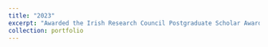 ```yaml
---
title: "2023"
excerpt: "Awarded the Irish Research Council Postgraduate Scholar Award to support my work on the effect of nerve stimulation on motor learning"
collection: portfolio
---
```



